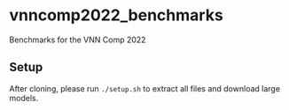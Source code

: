 # vnncomp2022_benchmarks
Benchmarks for the VNN Comp 2022

## Setup
After cloning, please run `./setup.sh` to extract all files and download large models.

